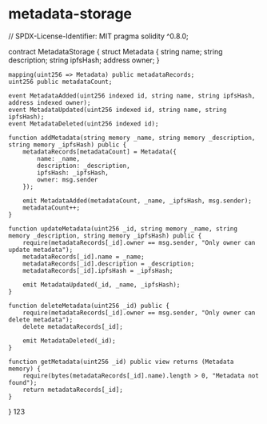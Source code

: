 # metadata-storage
// SPDX-License-Identifier: MIT
pragma solidity ^0.8.0;

contract MetadataStorage {
    struct Metadata {
        string name;
        string description;
        string ipfsHash;
        address owner;
    }

    mapping(uint256 => Metadata) public metadataRecords;
    uint256 public metadataCount;
    
    event MetadataAdded(uint256 indexed id, string name, string ipfsHash, address indexed owner);
    event MetadataUpdated(uint256 indexed id, string name, string ipfsHash);
    event MetadataDeleted(uint256 indexed id);

    function addMetadata(string memory _name, string memory _description, string memory _ipfsHash) public {
        metadataRecords[metadataCount] = Metadata({
            name: _name,
            description: _description,
            ipfsHash: _ipfsHash,
            owner: msg.sender
        });
        
        emit MetadataAdded(metadataCount, _name, _ipfsHash, msg.sender);
        metadataCount++;
    }
    
    function updateMetadata(uint256 _id, string memory _name, string memory _description, string memory _ipfsHash) public {
        require(metadataRecords[_id].owner == msg.sender, "Only owner can update metadata");
        metadataRecords[_id].name = _name;
        metadataRecords[_id].description = _description;
        metadataRecords[_id].ipfsHash = _ipfsHash;
        
        emit MetadataUpdated(_id, _name, _ipfsHash);
    }
    
    function deleteMetadata(uint256 _id) public {
        require(metadataRecords[_id].owner == msg.sender, "Only owner can delete metadata");
        delete metadataRecords[_id];
        
        emit MetadataDeleted(_id);
    }
    
    function getMetadata(uint256 _id) public view returns (Metadata memory) {
        require(bytes(metadataRecords[_id].name).length > 0, "Metadata not found");
        return metadataRecords[_id];
    }
}
123
